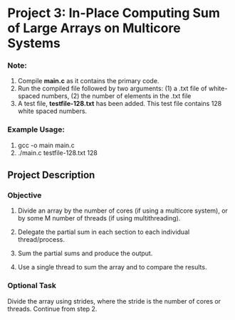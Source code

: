 # Project 3: In-Place Computing Sum of Large Arrays on Multicore Systems

### Note:
1. Compile **main.c** as it contains the primary code.
2. Run the compiled file followed by two arguments: (1) a .txt file of white-spaced numbers, (2) the number of elements in the .txt file
3. A test file, **testfile-128.txt** has been added. This test file contains 128 white spaced numbers.

### Example Usage:
1. gcc -o main main.c
2. ./main.c testfile-128.txt 128


## Project Description

### Objective
1. Divide an array by the number of cores (if using a multicore system), or by some M number of threads (if using multithreading).

2. Delegate the partial sum in each section to each individual thread/process.

3. Sum the partial sums and produce the output.

4. Use a single thread to sum the array and to compare the results.

### Optional Task

Divide the array using strides, where the stride is the number of cores or threads. Continue from step 2.